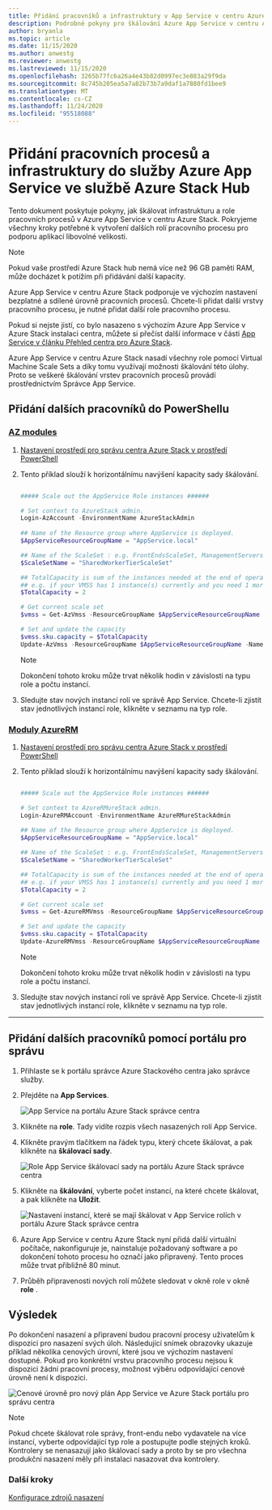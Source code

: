 ```yaml
---
title: Přidání pracovníků a infrastruktury v App Service v centru Azure Stack
description: Podrobné pokyny pro škálování Azure App Service v centru Azure Stack
author: bryanla
ms.topic: article
ms.date: 11/15/2020
ms.author: anwestg
ms.reviewer: anwestg
ms.lastreviewed: 11/15/2020
ms.openlocfilehash: 3265b77fc6a26a4e43b82d0997ec3e883a29f9da
ms.sourcegitcommit: 8c745b205ea5a7a82b73b7a9daf1a7880fd1bee9
ms.translationtype: MT
ms.contentlocale: cs-CZ
ms.lasthandoff: 11/24/2020
ms.locfileid: "95518088"
---
```

# <a name="add-workers-and-infrastructure-in-azure-app-service-on-azure-stack-hub"></a>Přidání pracovních procesů a infrastruktury do služby Azure App Service ve službě Azure Stack Hub

Tento dokument poskytuje pokyny, jak škálovat infrastrukturu a role pracovních procesů v Azure App Service v centru Azure Stack. Pokryjeme všechny kroky potřebné k vytvoření dalších rolí pracovního procesu pro podporu aplikací libovolné velikosti.

> [!NOTE]
> Pokud vaše prostředí Azure Stack hub nemá více než 96 GB paměti RAM, může docházet k potížím při přidávání další kapacity.

Azure App Service v centru Azure Stack podporuje ve výchozím nastavení bezplatné a sdílené úrovně pracovních procesů. Chcete-li přidat další vrstvy pracovního procesu, je nutné přidat další role pracovního procesu.

Pokud si nejste jistí, co bylo nasazeno s výchozím Azure App Service v Azure Stack instalaci centra, můžete si přečíst další informace v části [App Service v článku Přehled centra pro Azure Stack](azure-stack-app-service-overview.md).

Azure App Service v centru Azure Stack nasadí všechny role pomocí Virtual Machine Scale Sets a díky tomu využívají možnosti škálování této úlohy. Proto se veškeré škálování vrstev pracovních procesů provádí prostřednictvím Správce App Service.

## <a name="add-additional-workers-with-powershell"></a>Přidání dalších pracovníků do PowerShellu



### <a name="az-modules"></a>[AZ modules](#tab/az)

1. [Nastavení prostředí pro správu centra Azure Stack v prostředí PowerShell](azure-stack-powershell-configure-admin.md)

2. Tento příklad slouží k horizontálnímu navýšení kapacity sady škálování.

    ```powershell
    
    ##### Scale out the AppService Role instances ######
    
    # Set context to AzureStack admin.
    Login-AzAccount -EnvironmentName AzureStackAdmin
                                                    
    ## Name of the Resource group where AppService is deployed.
    $AppServiceResourceGroupName = "AppService.local"
    
    ## Name of the ScaleSet : e.g. FrontEndsScaleSet, ManagementServersScaleSet, PublishersScaleSet , LargeWorkerTierScaleSet,      MediumWorkerTierScaleSet, SmallWorkerTierScaleSet, SharedWorkerTierScaleSet
    $ScaleSetName = "SharedWorkerTierScaleSet"
    
    ## TotalCapacity is sum of the instances needed at the end of operation. 
    ## e.g. if your VMSS has 1 instance(s) currently and you need 1 more the TotalCapacity should be set to 2
    $TotalCapacity = 2  
    
    # Get current scale set
    $vmss = Get-AzVmss -ResourceGroupName $AppServiceResourceGroupName -VMScaleSetName $ScaleSetName
    
    # Set and update the capacity
    $vmss.sku.capacity = $TotalCapacity
    Update-AzVmss -ResourceGroupName $AppServiceResourceGroupName -Name $ScaleSetName -VirtualMachineScaleSet $vmss 
    ```    

    > [!NOTE]
    > Dokončení tohoto kroku může trvat několik hodin v závislosti na typu role a počtu instancí.

3. Sledujte stav nových instancí rolí ve správě App Service. Chcete-li zjistit stav jednotlivých instancí role, klikněte v seznamu na typ role.
### <a name="azurerm-modules"></a>[Moduly AzureRM](#tab/azurerm)

1. [Nastavení prostředí pro správu centra Azure Stack v prostředí PowerShell](azure-stack-powershell-configure-admin.md)

2. Tento příklad slouží k horizontálnímu navýšení kapacity sady škálování.

    ```powershell
    
    ##### Scale out the AppService Role instances ######
    
    # Set context to AzureRMureStack admin.
    Login-AzureRMAccount -EnvironmentName AzureRMureStackAdmin
                                                    
    ## Name of the Resource group where AppService is deployed.
    $AppServiceResourceGroupName = "AppService.local"
    
    ## Name of the ScaleSet : e.g. FrontEndsScaleSet, ManagementServersScaleSet, PublishersScaleSet , LargeWorkerTierScaleSet,      MediumWorkerTierScaleSet, SmallWorkerTierScaleSet, SharedWorkerTierScaleSet
    $ScaleSetName = "SharedWorkerTierScaleSet"
    
    ## TotalCapacity is sum of the instances needed at the end of operation. 
    ## e.g. if your VMSS has 1 instance(s) currently and you need 1 more the TotalCapacity should be set to 2
    $TotalCapacity = 2  
    
    # Get current scale set
    $vmss = Get-AzureRMVmss -ResourceGroupName $AppServiceResourceGroupName -VMScaleSetName $ScaleSetName
    
    # Set and update the capacity
    $vmss.sku.capacity = $TotalCapacity
    Update-AzureRMVmss -ResourceGroupName $AppServiceResourceGroupName -Name $ScaleSetName -VirtualMachineScaleSet $vmss 
    ```   

    > [!NOTE]
    > Dokončení tohoto kroku může trvat několik hodin v závislosti na typu role a počtu instancí.

3. Sledujte stav nových instancí rolí ve správě App Service. Chcete-li zjistit stav jednotlivých instancí role, klikněte v seznamu na typ role.
---

## <a name="add-additional-workers-using-the-administrator-portal"></a>Přidání dalších pracovníků pomocí portálu pro správu

1. Přihlaste se k portálu správce Azure Stackového centra jako správce služby.

2. Přejděte na **App Services**.

    ![App Service na portálu Azure Stack správce centra](media/azure-stack-app-service-add-worker-roles/image01.png)

3. Klikněte na **role**. Tady vidíte rozpis všech nasazených rolí App Service.

4. Klikněte pravým tlačítkem na řádek typu, který chcete škálovat, a pak klikněte na **škálovací sady**.

    ![Role App Service škálovací sady na portálu Azure Stack správce centra](media/azure-stack-app-service-add-worker-roles/image02.png)

5. Klikněte na **škálování**, vyberte počet instancí, na které chcete škálovat, a pak klikněte na **Uložit**.

    ![Nastavení instancí, které se mají škálovat v App Service rolích v portálu Azure Stack správce centra](media/azure-stack-app-service-add-worker-roles/image03.png)

6. Azure App Service v centru Azure Stack nyní přidá další virtuální počítače, nakonfiguruje je, nainstaluje požadovaný software a po dokončení tohoto procesu ho označí jako připravený. Tento proces může trvat přibližně 80 minut.

7. Průběh připravenosti nových rolí můžete sledovat v okně role v okně **role** .

## <a name="result"></a>Výsledek

Po dokončení nasazení a připravení budou pracovní procesy uživatelům k dispozici pro nasazení svých úloh. Následující snímek obrazovky ukazuje příklad několika cenových úrovní, které jsou ve výchozím nastavení dostupné. Pokud pro konkrétní vrstvu pracovního procesu nejsou k dispozici žádní pracovní procesy, možnost výběru odpovídající cenové úrovně není k dispozici.

![Cenové úrovně pro nový plán App Service ve Azure Stack portálu pro správu centra](media/azure-stack-app-service-add-worker-roles/image04.png)

>[!NOTE]
> Pokud chcete škálovat role správy, front-endu nebo vydavatele na více instancí, vyberte odpovídající typ role a postupujte podle stejných kroků. Kontrolery se nenasazují jako škálovací sady a proto by se pro všechna produkční nasazení měly při instalaci nasazovat dva kontrolery.

### <a name="next-steps"></a>Další kroky

[Konfigurace zdrojů nasazení](azure-stack-app-service-configure-deployment-sources.md)
